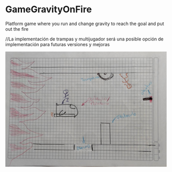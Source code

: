 # GameGravityOnFire
Platform game where you run and change gravity to reach the goal and put out the fire

//La implementación de trampas y multijugador será una posible opción de implementación para futuras versiones y mejoras

![Boceto del juego](Boceto.jpeg)
